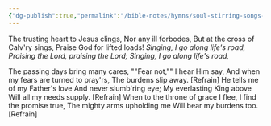 ```yaml
---
{"dg-publish":true,"permalink":"/bible-notes/hymns/soul-stirring-songs-and-hymns/singing-i-go/","title":"Singing I Go","created":"","updated":""}
---
```



The trusting heart to Jesus clings,
Nor any ill forbodes,
But at the cross of Calv'ry sings,
Praise God for lifted loads!
*Singing, I go along life's road,
Praising the Lord, praising the Lord;
Singing, I go along life's road,*

The passing days bring many cares,
""Fear not,"" I hear Him say,
And when my fears are turned to pray'rs,
The burdens slip away. [Refrain]
He tells me of my Father's love
And never slumb'ring eye;
My everlasting King above
Will all my needs supply. [Refrain]
When to the throne of grace I flee,
I find the promise true,
The mighty arms upholding me
Will bear my burdens too. [Refrain]